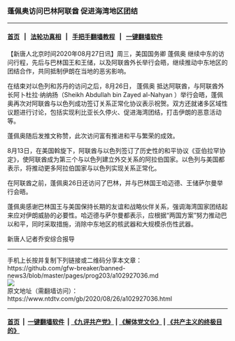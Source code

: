 ### 蓬佩奥访问巴林阿联酋 促进海湾地区团结
------------------------

#### [首页](https://github.com/gfw-breaker/banned-news3/blob/master/README.md) &nbsp;&nbsp;|&nbsp;&nbsp; [法轮功真相](https://github.com/begood0513/basic/blob/master/README.md)  &nbsp;&nbsp;|&nbsp;&nbsp; [手把手翻墙教程](https://github.com/gfw-breaker/guides/wiki)  &nbsp;&nbsp;|&nbsp;&nbsp; [一键翻墙软件](https://github.com/gfw-breaker/nogfw/blob/master/README.md)  



<div><div class="post_content" itemprop="articleBody">
 <p>
  【新唐人北京时间2020年08月27日讯】周三，美国国务卿
  <ok href="https://www.ntdtv.com/gb/蓬佩奥.htm">
   蓬佩奥
  </ok>
  继续中东的访问行程，先后与巴林国王和王储，以及阿联酋外长举行会晤，继续推动中东地区的团结合作，共同抵制伊朗在当地的恶劣影响。
 </p>
 <p>
  在结束对以色列和苏丹的访问之后，8月26日，
  <ok href="https://www.ntdtv.com/gb/蓬佩奥.htm">
   蓬佩奥
  </ok>
  抵达阿联酋，与阿联酋外长阿卜杜拉·纳纳扬（Sheikh Abdullah bin Zayed al-Nahyan ）举行会晤，蓬佩奥再次对阿联酋与以色列成功签订关系正常化协议表示祝贺。双方还就诸多区域性议题进行讨论，包括实现利比亚长久停火、促进海湾团结，打击伊朗的恶意活动等。
 </p>
 <p>
  蓬佩奥随后发推文称赞，此次访问富有推进和平与繁荣的成效。
 </p>
 <p>
  8月13日，在美国斡旋下，阿联酋与以色列签订了历史性的和平协议《亚伯拉罕协定》，使阿联酋成为第三个与以色列建立外交关系的阿拉伯国家。以色列与美国都表示，将推动更多阿拉伯国家与以色列实现关系正常化。
 </p>
 <p>
  在阿联酋之前，蓬佩奥26日还访问了巴林，并与巴林国王哈迈德、王储萨尔曼举行会晤。
 </p>
 <p>
  蓬佩奥感谢巴林国王与美国保持长期的友谊和战略伙伴关系，强调海湾国家团结起来应对伊朗威胁的必要性。哈迈德与萨尔曼都表示，应根据“两国方案”努力推动巴以和平，同时采取措施，消除中东地区的核武器和大规模杀伤性武器。
 </p>
 <p>
  新唐人记者乔安综合报导
 </p>
 <div class="single_ad">
 </div>
</div>
</div>
<hr/>
手机上长按并复制下列链接或二维码分享本文章：<br/>
https://github.com/gfw-breaker/banned-news3/blob/master/pages/prog203/a102927036.md <br/>
<a href='https://github.com/gfw-breaker/banned-news3/blob/master/pages/prog203/a102927036.md'><img src='https://github.com/gfw-breaker/banned-news3/blob/master/pages/prog203/a102927036.md.png'/></a> <br/>
原文地址（需翻墙访问）：https://www.ntdtv.com/gb/2020/08/26/a102927036.html


------------------------
#### [首页](https://github.com/gfw-breaker/banned-news3/blob/master/README.md) &nbsp;|&nbsp; [一键翻墙软件](https://github.com/gfw-breaker/nogfw/blob/master/README.md) &nbsp;| [《九评共产党》](https://github.com/gfw-breaker/9ping.md/blob/master/README.md#九评之一评共产党是什么) | [《解体党文化》](https://github.com/gfw-breaker/jtdwh.md/blob/master/README.md) | [《共产主义的终极目的》](https://github.com/gfw-breaker/gczydzjmd.md/blob/master/README.md)


<img src='http://gfw-breaker.win/banned-news3/pages/prog203/a102927036.md' width='0px' height='0px'/>